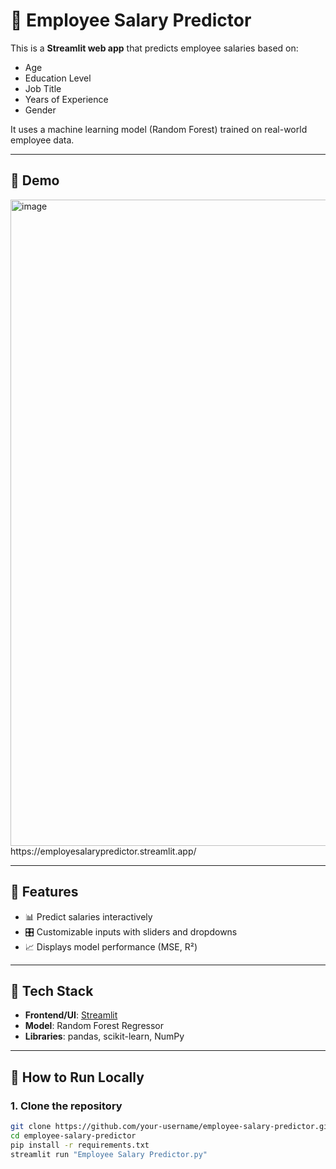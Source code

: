 # 🧠 Employee Salary Predictor

This is a **Streamlit web app** that predicts employee salaries based on:
- Age
- Education Level
- Job Title
- Years of Experience
- Gender

It uses a machine learning model (Random Forest) trained on real-world employee data.

---

## 📸 Demo
<img width="1909" height="1034" alt="image" src="https://github.com/user-attachments/assets/21289907-4b8a-4710-a8c9-aaae80fdf43e" />
https://employesalarypredictor.streamlit.app/


---

## 🚀 Features

- 📊 Predict salaries interactively
- 🎛️ Customizable inputs with sliders and dropdowns
- 📈 Displays model performance (MSE, R²)

---

## 🧰 Tech Stack

- **Frontend/UI**: [Streamlit](https://streamlit.io/)
- **Model**: Random Forest Regressor
- **Libraries**: pandas, scikit-learn, NumPy

---

## 🔧 How to Run Locally

### 1. Clone the repository
```bash
git clone https://github.com/your-username/employee-salary-predictor.git
cd employee-salary-predictor
pip install -r requirements.txt
streamlit run "Employee Salary Predictor.py"
